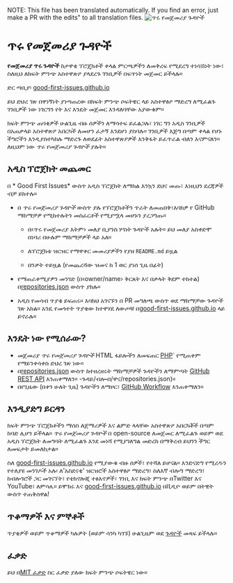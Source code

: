NOTE: This file has been translated automatically. If you find an error, just make a PR with the edits" to all translation files.
![ጥሩ የመጀመሪያ ጉዳዮች](../assets/github/social-preview.png)

# ጥሩ የመጀመሪያ ጉዳዮች

**የመጀመሪያ ጥሩ ጉዳዮች** ከታዋቂ ፕሮጄክቶች ቀላል ምርጫዎችን ለመቅረፍ የሚደረግ ተነሳሽነት ነው፣ ስለዚህ ለክፍት ምንጭ አስተዋጽዖ ያላደረጉ ገንቢዎች በፍጥነት መጀመር ይችላሉ።

ድር ጣቢያ፡ [good-first-issues.github.io](https://good-first-issues.github.io)

ይህ ድህረ ገጽ በዋነኝነት ያነጣጠረው በክፍት ምንጭ ሶፍትዌር ላይ አስተዋፅዖ ማድረግ ለሚፈልጉ ገንቢዎች ነው ነገርግን የት እና እንዴት መጀመር እንዳለባቸው አያውቁም።

ክፍት ምንጭ ጠባቂዎች ሁልጊዜ ብዙ ሰዎችን ለማሳተፍ ይፈልጋሉ፣ ነገር ግን አዲስ ገንቢዎች በአጠቃላይ አስተዋጽዖ አበርካች ለመሆን ፈታኝ እንደሆነ ያስባሉ። ገንቢዎች እጅግ በጣም ቀላል የሆኑ ችግሮችን እንዲያስተካክሉ ማድረጉ ለወደፊት አስተዋጽዖዎች እንቅፋት ይፈጥራል ብለን እናምናለን። ለዚህም ነው *ጥሩ የመጀመሪያ ጉዳዮች* ያሉት።

## አዲስ ፕሮጀክት መጨመር

በ * Good First Issues* ውስጥ አዲስ ፕሮጀክት ለማከል እንኳን ደህና መጡ፣ እነዚህን ደረጃዎች ብቻ ይከተሉ።

- በ *ጥሩ የመጀመሪያ ጉዳዮች* ውስጥ ያሉ የፕሮጀክቶችን ጥራት ለመጠበቅ፣እባክዎ የ GitHub ማከማቻዎ የሚከተሉትን መስፈርቶች የሚያሟላ መሆኑን ያረጋግጡ።

     - በ‹ጥሩ የመጀመሪያ እትም› መለያ ቢያንስ ሦስት ጉዳዮች አሉት። ይህ መለያ አስቀድሞ በነባሪ በሁሉም ማከማቻዎች ላይ አለ።

     - ለፕሮጀክቱ ዝርዝር የማዋቀር መመሪያዎችን የያዘ `README.md` ይዟል

     - በንቃት ተይዟል (የመጨረሻው ዝመና ከ 1 ወር ያነሰ ጊዜ በፊት)

- የማጠራቀሚያዎን መንገድ (በ‹owner/name› ቅርጸት እና በቃላት ቅደም ተከተል) በ[repositories.json](https://github.com/gomzyakov/good-first-issue/blob/main/repositories.json) ውስጥ ያክሉ።

- አዲስ የመሳብ ጥያቄ ይፍጠሩ። እባክህ አገናኙን በ PR መግለጫ ውስጥ ወደ ማከማቻው ጉዳዮች ገጽ አክል። አንዴ የመጎተት ጥያቄው ከተዋሃደ ለውጦቹ በ[good-first-issues.github.io](https://good-first-issues.github.io) ላይ ይኖራሉ።

## እንዴት ነው የሚሰራው?

- መጀመሪያ *ጥሩ የመጀመሪያ ጉዳዮች* HTML ፋይሎችን ለመፍጠር [PHP](https://www.php.net)` የሚጠቀም የማይንቀሳቀስ ድህረ ገጽ ነው።
- በ[repositories.json](https://github.com/gomzyakov/good-first) ውስጥ ከተዘረዘሩት ማከማቻዎች ጉዳዮችን ለማምጣት [GitHub REST API](https://docs.github.com/en/rest) እንጠቀማለን። -ጉዳይ/ብሎብ/ዋና/repositories.json)።
- በየጊዜው (በቀን ሁለት ጊዜ) ጉዳዮችን ለማዞር፣ [GitHub Workflow](https://docs.github.com/en/actions/using-workflows) እንጠቀማለን።

## እንዲያድግ ይርዳን

ክፍት ምንጭ ፕሮጀክቶችን ማሰስ ለጀማሪዎች እና ልምድ ላላቸው አስተዋጽዖ አበርካቾች በጣም ከባድ ሊሆን ይችላል። *ጥሩ የመጀመሪያ ጉዳዮች* በ open-source ለመጀመር ለሚፈልጉ ወይም ወደ አዲስ ፕሮጀክት ለመግባት ለሚፈልጉ እንደ መነሻ የሚያገለግል መድረክ በማቅረብ ይህንን ችግር ለመፍታት ይመለከታል።

ስለ [good-first-issues.github.io](https://good-first-issues.github.io) የሚያውቁ ብዙ ሰዎች፣ የተሻለ ይሆናል። እንድናድግ የሚረዱን የተለያዩ መንገዶች አሉ፡ ለ'አስደናቂ' ዝርዝሮች አስተዋፅዖ ማድረግ፣ ስለእኛ ብሎግ ማድረግ፣ ከብሎገሮች ጋር መገናኘት፣ የቴክኖሎጂ ተፅእኖዎች፣ ገንቢ እና ክፍት ምንጭ በTwitter እና YouTube፣ ለምሳሌ። ይሞክሩ እና [good-first-issues.github.io](https://good-first-issues.github.io) በቪዲዮ ወይም በትዊት ውስጥ ተጠቅሰዋል!

## ጥቆማዎች እና ምኞቶች

ጥያቄዎች ወይም ጥቆማዎች ካሉዎት (ወይም ሳንካ ካገኙ) ሁልጊዜም ወደ [ጉዳዮች](https://github.com/good-first-issues/good-first-issues.github.io/issues) መጻፍ ይችላሉ።

## ፈቃድ

ይህ በ[MIT ፈቃድ](https://github.com/good-first-issues/good-first-issues.github.io/blob/main/LICENSE) ስር ፈቃድ ያለው ክፍት ምንጭ ሶፍትዌር ነው።
